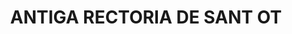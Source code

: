 ---
layout: patrimoni-details
title:  "ANTIGA RECTORIA DE SANT OT"
collections: ["patrimoni-arquitectonic"]
coordinates:
  - group1:
        - [1.46132862489254, 42.357788429117029]
        - [1.461549384604694, 42.357801823008181]
        - [1.46155870025956, 42.357719752653772]
        - [1.461573874243775, 42.357720373535379]
        - [1.461580196953238, 42.357686036467456]
        - [1.461571768945224, 42.357685610431467]
        - [1.461576926865907, 42.357658663660139]
        - [1.461579903437676, 42.357646186544684]
        - [1.461528734219588, 42.35763944989673]
        - [1.461537841253386, 42.35756593006839]
        - [1.461484918831294, 42.35756188190156]
        - [1.461375276087904, 42.357559575813809]
        - [1.461344803898191, 42.357724809264532]
        - [1.46132862489254, 42.357788429117029]
---